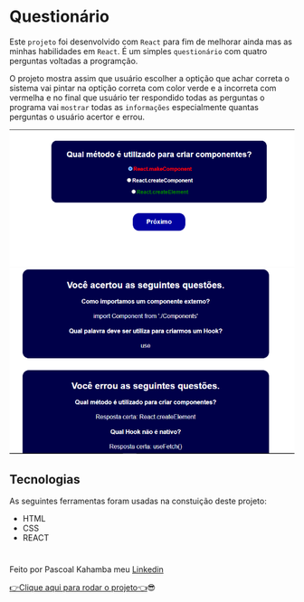# Questionário

Este `projeto` foi desenvolvido com `React` para fim de melhorar ainda mas as minhas habilidades em `React`. É um simples `questionário` com quatro perguntas voltadas a programção.

O projeto mostra assim que usuário escolher a optição que achar correta o sistema vai pintar na optição correta com color verde e a incorreta com vermelha e no final que usuário ter respondido todas as perguntas o programa vai `mostrar` todas as `informações` especialmente quantas perguntas o usuário acertor e errou.

![foto Problema](./src/pictures/photo.PNG)
![foto solução](./src/pictures/photos.PNG)

## Tecnologias

As seguintes ferramentas foram usadas na constuição deste projeto:

- HTML
- CSS
- REACT

#

Feito por Pascoal Kahamba meu [Linkedin](https://https://www.linkedin.com/in/pascoal-kahamba-7b43bb233?lipi=urn%3Ali%3Apage%3Ad_flagship3_profile_view_base_contact_details%3BTg8LEKayToyytOX1pVAQ%2Bg%3D%3D)

[👉Clique aqui para rodar o projeto👈](https://pascoal-questions.vercel.app/)😎
